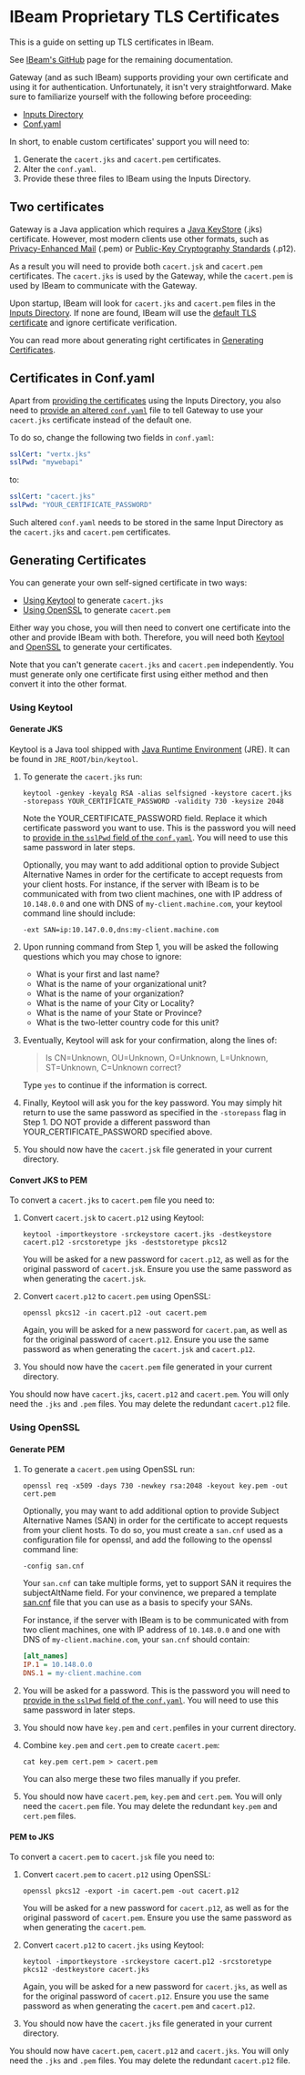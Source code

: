 # IBeam Proprietary TLS Certificates

This is a guide on setting up TLS certificates in IBeam.

See [IBeam's GitHub][ibeam-github] page for the remaining documentation.


Gateway (and as such IBeam) supports providing your own certificate and using it for authentication. Unfortunately, it isn't very straightforward. Make sure to familiarize yourself with the following before proceeding:

* [Inputs Directory](https://github.com/Voyz/ibeam#inputs-directory)
* [Conf.yaml](https://github.com/Voyz/ibeam#conf-yaml)

In short, to enable custom certificates' support you will need to:

1. Generate the `cacert.jks` and `cacert.pem` certificates.
1. Alter the `conf.yaml`.
1. Provide these three files to IBeam using the Inputs Directory.
## <a name="two-certificates"></a>Two certificates

Gateway is a Java application which requires a [Java KeyStore][jks] (.jks) certificate. However, most modern clients use other formats, such as [Privacy-Enhanced Mail][pem] (.pem) or [Public-Key Cryptography Standards][pkcs] (.p12). 

As a result you will need to provide both `cacert.jsk` and `cacert.pem` certificates. The `cacert.jks` is used by the Gateway, while the `cacert.pem` is used by IBeam to communicate with the Gateway.

Upon startup, IBeam will look for `cacert.jks` and `cacert.pem` files in the [Inputs Directory](#inputs-directory). If none are found, IBeam will use the [default TLS certificate](https://github.com/Voyz/ibeam#default-tls-certificate) and ignore certificate verification.

You can read more about generating right certificates in [Generating Certificates](#generating-certificates).

## <a name="certificates-in-conf-yaml"></a>Certificates in Conf.yaml

Apart from [providing the certificates](#two-certificates) using the Inputs Directory, you also need to [provide an altered `conf.yaml`](https://github.com/Voyz/ibeam#conf-yaml) file to tell Gateway to use your `cacert.jks` certificate instead of the default one.

To do so, change the following two fields in `conf.yaml`:

```yaml
sslCert: "vertx.jks"
sslPwd: "mywebapi"
```

to:

```yaml
sslCert: "cacert.jks"
sslPwd: "YOUR_CERTIFICATE_PASSWORD"
```

Such altered `conf.yaml` needs to be stored in the same Input Directory as the `cacert.jks` and `cacert.pem` certificates.

## <a name="generating-certificates"></a>Generating Certificates

You can generate your own self-signed certificate in two ways:

* [Using Keytool](#using-keytool) to generate `cacert.jks`
* [Using OpenSSL](#using-openssl) to generate `cacert.pem`

Either way you chose, you will then need to convert one certificate into the other and provide IBeam with both. Therefore, you will need both [Keytool][jre] and [OpenSSL][openssl] to generate your certificates.

Note that you can't generate `cacert.jks` and `cacert.pem` independently. You must generate only one certificate first using either method and then convert it into the other format.

### <a name="using-keytool"></a>Using Keytool

#### Generate JKS

Keytool is a Java tool shipped with [Java Runtime Environment][jre] (JRE). It can be found in `JRE_ROOT/bin/keytool`.

1. To generate the `cacert.jks` run:
    ```posh
    keytool -genkey -keyalg RSA -alias selfsigned -keystore cacert.jks -storepass YOUR_CERTIFICATE_PASSWORD -validity 730 -keysize 2048
    ```
    
    Note the YOUR_CERTIFICATE_PASSWORD field. Replace it which certificate password you want to use. This is the password you will need to [provide in the `sslPwd` field of the `conf.yaml`](#certificates-in-conf-yaml). You will need to use this same password in later steps.
    
    Optionally, you may want to add additional option to provide Subject Alternative Names in order for the certificate to accept requests from your client hosts. For instance, if the server with IBeam is to be communicated with from two client machines, one with IP address of `10.148.0.0` and one with DNS of `my-client.machine.com`, your keytool command line should include:
        
    ```posh
    -ext SAN=ip:10.147.0.0,dns:my-client.machine.com
    ```

1. Upon running command from Step 1, you will be asked the following questions which you may chose to ignore:
    * What is your first and last name?
    * What is the name of your organizational unit?
    * What is the name of your organization?
    * What is the name of your City or Locality?
    * What is the name of your State or Province?
    * What is the two-letter country code for this unit?

1. Eventually, Keytool will ask for your confirmation, along the lines of:
    
    > Is CN=Unknown, OU=Unknown, O=Unknown, L=Unknown, ST=Unknown, C=Unknown correct?

    Type `yes` to continue if the information is correct.

1. Finally, Keytool will ask you for the key password. You may simply hit return to use the same password as specified in the `-storepass` flag in Step 1. DO NOT provide a different password than YOUR_CERTIFICATE_PASSWORD specified above.

1. You should now have the `cacert.jsk` file generated in your current directory.





#### Convert JKS to PEM

To convert a `cacert.jks` to `cacert.pem` file you need to:

1. Convert `cacert.jsk` to `cacert.p12` using Keytool:
    ```posh
    keytool -importkeystore -srckeystore cacert.jks -destkeystore cacert.p12 -srcstoretype jks -deststoretype pkcs12
    ```
   You will be asked for a new password for `cacert.p12`, as well as for the original password of `cacert.jsk`. Ensure you use the same password as when generating the `cacert.jsk`.

1. Convert `cacert.p12` to `cacert.pem` using OpenSSL:
    ```posh
    openssl pkcs12 -in cacert.p12 -out cacert.pem
    ```
   Again, you will be asked for a new password for `cacert.pam`, as well as for the original password of `cacert.p12`. Ensure you use the same password as when generating the `cacert.jsk` and `cacert.p12`.

1. You should now have the `cacert.pem` file generated in your current directory.

You should now have `cacert.jks`, `cacert.p12` and `cacert.pem`. You will only need the `.jks` and `.pem` files. You may delete the redundant `cacert.p12` file.

### <a name="using-openssl"></a>Using OpenSSL

#### Generate PEM

1. To generate a `cacert.pem` using OpenSSL run:

    ```posh
    openssl req -x509 -days 730 -newkey rsa:2048 -keyout key.pem -out cert.pem
    ```
   
    Optionally, you may want to add additional option to provide Subject Alternative Names (SAN) in order for the certificate to accept requests from your client hosts. To do so, you must create a `san.cnf` used as a configuration file for openssl, and add the following to the openssl command line:
    
    ```posh
    -config san.cnf
    ```
   
   Your `san.cnf` can take multiple forms, yet to support SAN it requires the subjectAltName field. For your convinence, we prepared a template [san.cnf](support/san.cnf) file that you can use as a basis to specify your SANs.
   
   For instance, if the server with IBeam is to be communicated with from two client machines, one with IP address of `10.148.0.0` and one with DNS of `my-client.machine.com`, your `san.cnf` should contain:
   
   ```cfg
   [alt_names]
   IP.1 = 10.148.0.0
   DNS.1 = my-client.machine.com
   ```
   
1. You will be asked for a password. This is the password you will need to [provide in the `sslPwd` field of the `conf.yaml`](#certificates-in-conf-yaml). You will need to use this same password in later steps.

1. You should now have `key.pem` and `cert.pem`files in your current directory.

1. Combine `key.pem` and `cert.pem` to create `cacert.pem`:

    ```posh
    cat key.pem cert.pem > cacert.pem 
    ```
   
   You can also merge these two files manually if you prefer.
   
1. You should now have `cacert.pem`, `key.pem` and `cert.pem`. You will only need the `cacert.pem` file. You may delete the redundant `key.pem` and `cert.pem` files.

#### PEM to JKS

To convert a `cacert.pem` to `cacert.jsk` file you need to:


1. Convert `cacert.pem` to `cacert.p12` using OpenSSL:
    ```posh
    openssl pkcs12 -export -in cacert.pem -out cacert.p12
    ```
   
    You will be asked for a new password for `cacert.p12`, as well as for the original password of `cacert.pem`. Ensure you use the same password as when generating the `cacert.pem`.

1. Convert `cacert.p12` to `cacert.jks` using Keytool:
    ```posh
    keytool -importkeystore -srckeystore cacert.p12 -srcstoretype pkcs12 -destkeystore cacert.jks
    ```
   
    Again, you will be asked for a new password for `cacert.jks`, as well as for the original password of `cacert.p12`. Ensure you use the same password as when generating the `cacert.pem` and `cacert.p12`.

1. You should now have the `cacert.jks` file generated in your current directory.

You should now have `cacert.pem`, `cacert.p12` and `cacert.jks`. You will only need the `.jks` and `.pem` files. You may delete the redundant `cacert.p12` file.

[jre]: https://www.java.com/en/download/
[pem]: https://en.wikipedia.org/wiki/Privacy-Enhanced_Mail
[pkcs]: https://en.wikipedia.org/wiki/PKCS
[jks]: https://en.wikipedia.org/wiki/Java_KeyStore
[openssl]: https://www.openssl.org/
[ibeam-github]: https://github.com/Voyz/ibeam